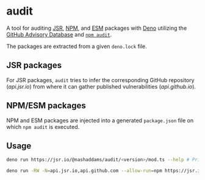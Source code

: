 # audit

A tool for auditing [JSR](https://jsr.io/), [NPM](https://www.npmjs.com/), and
[ESM](https://esm.sh/) packages with [Deno](https://deno.com/) utilizing the
[GitHub Advisory Database](https://github.com/advisories) and
[`npm audit`](https://docs.npmjs.com/cli/commands/npm-audit).

The packages are extracted from a given `deno.lock` file.

## JSR packages

For JSR packages, `audit` tries to infer the corresponding GitHub repository
(_api.jsr.io_) from where it can gather published vulnerabilities
(_api.github.io_).

## NPM/ESM packages

NPM and ESM packages are injected into a generated `package.json` file on which
`npm audit` is executed.

## Usage

```sh
deno run https://jsr.io/@nashaddams/audit/<version>/mod.ts --help # Print options

deno run -RW -N=api.jsr.io,api.github.com --allow-run=npm https://jsr.io/@nashaddams/audit/<version>/mod.ts
```
